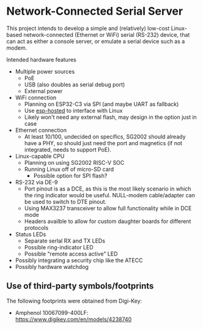 Network-Connected Serial Server
===============================
This project intends to develop a simple and (relatively) low-cost Linux-based
network-connected (Ethernet or WiFi) serial (RS-232) device, that can act as
either a console server, or emulate a serial device such as a modem.

Intended hardware features
* Multiple power sources
  * PoE
  * USB (also doubles as serial debug port)
  * External power
* WiFi connection
  * Planning on ESP32-C3 via SPI (and maybe UART as fallback)
  * Use [esp-hosted](https://github.com/espressif/esp-hosted) to interface with Linux
  * Likely won't need any external flash, may design in the option just in case
* Ethernet connection
  * At least 10/100, undecided on specifics, SG2002 should already have a PHY,
    so should just need the port and magnetics (if not integrated, needs to
    support PoE).
* Linux-capable CPU
  * Planning on using SG2002 RISC-V SOC
  * Running Linux off of micro-SD card
    * Possible option for SPI flash?
* RS-232 via DE-9
  * Port pinout is as a DCE, as this is the most likely scenario in which the
    ring indicator would be useful. NULL-modem cable/adapter can be used to switch
    to DTE pinout.
  * Using MAX3237 transceiver to allow full functionality while in DCE mode
  * Headers availble to allow for custom daughter boards for different protocols
* Status LEDs
  * Separate serlal RX and TX LEDs
  * Possible ring-indicator LED
  * Possible "remote access active" LED
* Possibly integrating a security chip like the ATECC
* Possibly hardware watchdog

Use of third-party symbols/footprints
-------------------------------------

The following footprints were obtained from Digi-Key:
 * Amphenol 10067099-400LF: https://www.digikey.com/en/models/4238740
